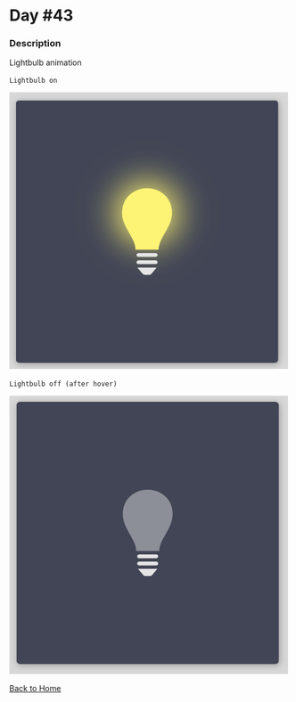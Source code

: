 # Day #43

### Description

Lightbulb animation

`Lightbulb on`

<img src='./assets/image-final-1.png' width=500>

`Lightbulb off (after hover)`

<img src='./assets/image-final-2.png' width=500>

[Back to Home](..)
